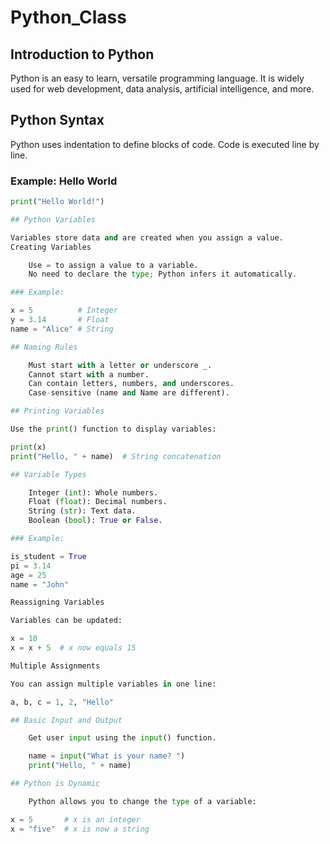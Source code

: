 # Python_Class
## Introduction to Python

Python is an easy to learn, versatile programming language.
It is widely used for web development, data analysis, artificial intelligence, and more.

## Python Syntax

Python uses indentation to define blocks of code.
Code is executed line by line.

### Example: Hello World

```python
print("Hello World!")

## Python Variables

Variables store data and are created when you assign a value.
Creating Variables

    Use = to assign a value to a variable.
    No need to declare the type; Python infers it automatically.

### Example:

x = 5          # Integer
y = 3.14       # Float
name = "Alice" # String

## Naming Rules

    Must start with a letter or underscore _.
    Cannot start with a number.
    Can contain letters, numbers, and underscores.
    Case-sensitive (name and Name are different).

## Printing Variables

Use the print() function to display variables:

print(x)
print("Hello, " + name)  # String concatenation

## Variable Types

    Integer (int): Whole numbers.
    Float (float): Decimal numbers.
    String (str): Text data.
    Boolean (bool): True or False.

### Example:

is_student = True
pi = 3.14
age = 25
name = "John"

Reassigning Variables

Variables can be updated:

x = 10
x = x + 5  # x now equals 15

Multiple Assignments

You can assign multiple variables in one line:

a, b, c = 1, 2, "Hello"

## Basic Input and Output

    Get user input using the input() function.

    name = input("What is your name? ")
    print("Hello, " + name)

## Python is Dynamic

    Python allows you to change the type of a variable:

x = 5       # x is an integer
x = "five"  # x is now a string